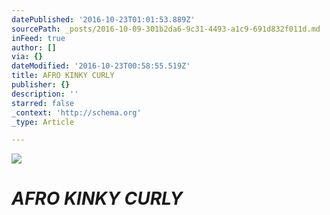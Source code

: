 ```yaml
---
datePublished: '2016-10-23T01:01:53.889Z'
sourcePath: _posts/2016-10-09-301b2da6-9c31-4493-a1c9-691d832f011d.md
inFeed: true
author: []
via: {}
dateModified: '2016-10-23T00:58:55.519Z'
title: AFRO KINKY CURLY
publisher: {}
description: ''
starred: false
_context: 'http://schema.org'
_type: Article

---
```

![](https://the-grid-user-content.s3-us-west-2.amazonaws.com/80ada53d-4a57-4306-a5fc-f06743fb8b6a.jpg)

# _**AFRO KINKY CURLY**_